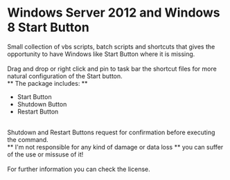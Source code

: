 # Windows Server 2012 and Windows 8 Start Button

Small collection of vbs scripts, batch scripts and shortcuts that gives the opportunity to have Windows like Start Button where it is missing.<br /><br />
Drag and drop or right click and pin to task bar the shortcut files for more natural configuration of the Start button.<br />
** The package includes: ** <br />
+ Start Button<br />
+ Shutdown Button<br />
+ Restart Button<br />
<br />
Shutdown and Restart Buttons request for confirmation before executing the command.<br />
** I'm not responsible for any kind of damage or data loss ** you can suffer of the use or missuse of
it!<br />
<br />
For further information you can check the license.

